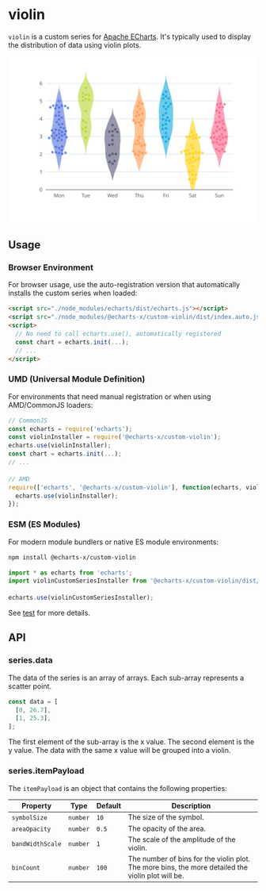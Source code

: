 # violin

`violin` is a custom series for [Apache ECharts](https://github.com/apache/echarts). It's typically used to display the distribution of data using violin plots.

![violin](https://raw.githubusercontent.com/apache/echarts-custom-series/dev/custom-series/violin/screenshots/violin.svg)

## Usage

### Browser Environment

For browser usage, use the auto-registration version that automatically installs the custom series when loaded:

```html
<script src="./node_modules/echarts/dist/echarts.js"></script>
<script src="./node_modules/@echarts-x/custom-violin/dist/index.auto.js"></script>
<script>
  // No need to call echarts.use(), automatically registered
  const chart = echarts.init(...);
  // ...
</script>
```

### UMD (Universal Module Definition)

For environments that need manual registration or when using AMD/CommonJS loaders:

```js
// CommonJS
const echarts = require('echarts');
const violinInstaller = require('@echarts-x/custom-violin');
echarts.use(violinInstaller);
const chart = echarts.init(...);
// ...

// AMD
require(['echarts', '@echarts-x/custom-violin'], function(echarts, violinInstaller) {
  echarts.use(violinInstaller);
});
```

### ESM (ES Modules)

For modern module bundlers or native ES module environments:

```bash
npm install @echarts-x/custom-violin
```

```js
import * as echarts from 'echarts';
import violinCustomSeriesInstaller from '@echarts-x/custom-violin/dist/index.esm.js';

echarts.use(violinCustomSeriesInstaller);
```

See [test](./test) for more details.

## API

### series.data

The data of the series is an array of arrays. Each sub-array represents a scatter point.

```js
const data = [
  [0, 26.7],
  [1, 25.3],
];
```

The first element of the sub-array is the x value. The second element is the y value. The data with the same x value will be grouped into a violin.

### series.itemPayload

The `itemPayload` is an object that contains the following properties:

| Property         | Type     | Default | Description                                                                                       |
| ---------------- | -------- | ------- | ------------------------------------------------------------------------------------------------- |
| `symbolSize`     | `number` | `10`    | The size of the symbol.                                                                           |
| `areaOpacity`    | `number` | `0.5`   | The opacity of the area.                                                                          |
| `bandWidthScale` | `number` | `1`     | The scale of the amplitude of the violin.                                                         |
| `binCount`       | `number` | `100`   | The number of bins for the violin plot. The more bins, the more detailed the violin plot will be. |
